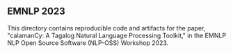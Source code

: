 ## EMNLP 2023

This directory contains reproducible code and artifacts for the paper, "calamanCy: A Tagalog Natural Language Processing Toolkit," in the EMNLP NLP Open Source Software (NLP-OSS) Workshop 2023.
